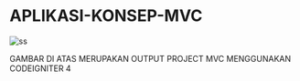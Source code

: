 # APLIKASI-KONSEP-MVC

![ss](https://user-images.githubusercontent.com/92994749/158186518-d1cb44ee-a09c-4b14-82b1-dfedc2813cb0.PNG)

GAMBAR DI ATAS MERUPAKAN OUTPUT PROJECT MVC MENGGUNAKAN CODEIGNITER 4
